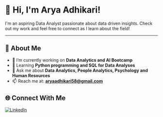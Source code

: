 # 👋 Hi, I'm Arya Adhikari!
 
I'm an aspiring Data Analyst passionate about data driven insights. Check out my work and feel free to connect as I learn about the field!
 
---
 
## 🌟 About Me
- 🔭 I’m currently working on **Data Analytics and AI Bootcamp**
- 🌱 Learning **Python programming and SQL for Data Analyses**
- 💬 Ask me about **Data Analytics, People Analytics, Psychology and Human Resources**
- 📫 Reach me at: **aryaadhikari58@gmail.com**

 
## 🌐 Connect With Me
[![LinkedIn](https://img.shields.io/badge/LinkedIn-Arya_Adhikari-blue?logo=linkedin)](https://linkedin.com/in/arya-adhikari-a7a28b143/)

